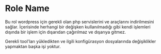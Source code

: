 Role Name
=========

Bu rol wordpress için gerekli olan php servislerini ve araçlarını indirilmesini sağlar. İçerisinde herhangi bir değişken kullanılmadığı gibi kendi işlemleri dışında bir işlem için dışarıdan çağırılmaz ve dışarıya gitmez.

Gerekli tool'ları yükledikten ve ilgili konfigürasyon dosyalarında değişiklikler yapmaktan başka işi yoktur.
